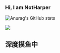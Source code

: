 ### Hi, I am NotHarper 
![Anurag's GitHub stats](https://github-readme-stats.vercel.app/api?username=NotHarper&count_private=true&&theme=dracula)

</p><img align="center" src="https://count.getloli.com/get/@NotHarper"></p>

## 深度摸鱼中
